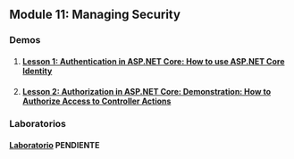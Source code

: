 ## Module 11: Managing Security

### Demos

1. #### [Lesson 1: Authentication in ASP.NET Core: How to use ASP.NET Core Identity](DemoCode/01_IdentityExample_begin)

2. #### [Lesson 2: Authorization in ASP.NET Core: Demonstration: How to Authorize Access to Controller Actions](DemoCode/02_AuthorizeExample_begin)


### Laboratorios

  #### [Laboratorio](Labs)  PENDIENTE
